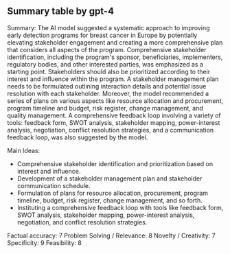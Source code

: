## Summary table by gpt-4
Summary: 
The AI model suggested a systematic approach to improving early detection programs for breast cancer in Europe by potentially elevating stakeholder engagement and creating a more comprehensive plan that considers all aspects of the program. Comprehensive stakeholder identification, including the program's sponsor, beneficiaries, implementers, regulatory bodies, and other interested parties, was emphasized as a starting point. Stakeholders should also be prioritized according to their interest and influence within the program. A stakeholder management plan needs to be formulated outlining interaction details and potential issue resolution with each stakeholder. Moreover, the model recommended a series of plans on various aspects like resource allocation and procurement, program timeline and budget, risk register, change management, and quality management. A comprehensive feedback loop involving a variety of tools: feedback form, SWOT analysis, stakeholder mapping, power-interest analysis, negotiation, conflict resolution strategies, and a communication feedback loop, was also suggested by the model.

Main Ideas: 
- Comprehensive stakeholder identification and prioritization based on interest and influence.
- Development of a stakeholder management plan and stakeholder communication schedule.
- Formulation of plans for resource allocation, procurement, program timeline, budget, risk register, change management, and so forth.
- Instituting a comprehensive feedback loop with tools like feedback form, SWOT analysis, stakeholder mapping, power-interest analysis, negotiation, and conflict resolution strategies.

Factual accuracy: 7
Problem Solving / Relevance: 8
Novelty / Creativity: 7
Specificity: 9
Feasibility: 8